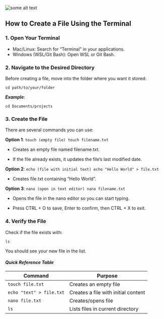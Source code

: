 ![some alt text](https://images.unsplash.com/photo-1515879218367-8466d910aaa4?q=80&w=869&auto=format&fit=crop&ixlib=rb-4.1.0&ixid=M3wxMjA3fDB8MHxwaG90by1wYWdlfHx8fGVufDB8fHx8fA%3D%3D)

## How to Create a File Using the Terminal
### 1. Open Your Terminal
* Mac/Linux: Search for “Terminal” in your applications.
* Windows (WSL/Git Bash): Open WSL or Git Bash.

### 2. Navigate to the Desired Directory
Before creating a file, move into the folder where you want it stored:

```cd path/to/your/folder```


***Example***:

```cd Documents/projects```

### 3. Create the File

There are several commands you can use:

**Option 1**: ```touch (empty file)
touch filename.txt```
* Creates an empty file named filename.txt.

* If the file already exists, it updates the file’s last modified date.

**Option 2**: ```echo (file with initial text)
echo "Hello World" > file.txt```


* Creates file.txt containing “Hello World”.

**Option 3**: ```nano (open in text editor)
nano filename.txt```


* Opens the file in the nano editor so you can start typing.

* Press CTRL + O to save, Enter to confirm, then CTRL + X to exit.

### 4. Verify the File

Check if the file exists with:

```ls```


You should see your new file in the list.

 #### *Quick Reference Table*
|Command |	Purpose |
| ------ | ----------- |
|```touch file.txt``` |	Creates an empty file
|```echo "text" > file.txt```|	Creates a   file with initial content
|```nano file.txt``` |	Creates/opens file |in nano editor|
|```ls``` |	Lists files in current directory|
